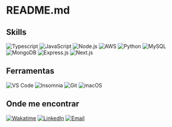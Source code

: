 # README.md

## Skills
![Typescript](https://img.shields.io/badge/-Typescript-3178C6?style=flat-square&logo=typescript)
![JavaScript](https://img.shields.io/badge/-JavaScript-FF9900?style=flat-square&logo=javascript)
![Node.js](https://img.shields.io/badge/-Node.js-339933?style=flat-square&logo=node.js)
![AWS](https://img.shields.io/badge/-AWS-FF9900?style=flat-square&logo=amazonaws)
![Python](https://img.shields.io/badge/-Python-306998?style=flat-square&logo=python)
![MySQL](https://img.shields.io/badge/-MySQL-4479A1?style=flat-square&logo=mysql)
![MongoDB](https://img.shields.io/badge/-MongoDB-47A248?style=flat-square&logo=mongodb)
![Express.js](https://img.shields.io/badge/-Express.js-000000?style=flat-square&logo=express)
![Next.js](https://img.shields.io/badge/-Next.js-000000?style=flat-square&logo=next.js)

## Ferramentas
![VS Code](https://img.shields.io/badge/-Visual%20Studio%20Code-007ACC?style=flat-square&logo=visualstudiocode)
![Insomnia](https://img.shields.io/badge/-Insomnia-4000FF?style=flat-square&logo=insomnia)
![Git](https://img.shields.io/badge/-Git-F1502F?style=flat-square&logo=git)
![macOS](https://img.shields.io/badge/-macOS-000000?style=flat-square&logo=apple)

## Onde me encontrar
[![Wakatime](https://img.shields.io/badge/Wakatime-1,435%20hrs%205%20mins-FF5B5B?style=flat-square)](https://wakatime.com/@yourprofile)
[![LinkedIn](https://img.shields.io/badge/LinkedIn-anthonyzutter-0077B5?style=flat-square&logo=linkedin)](https://www.linkedin.com/in/anthonyzutter)
[![Email](https://img.shields.io/badge/Email-anthonyzutter%40gmail.com-D14836?style=flat-square&logo=gmail)](mailto:anthonyzutter@gmail.com)
